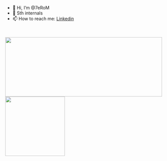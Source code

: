 - 👋 Hi, I’m @7eRoM
- 👀 Sth internals
- 📫 How to reach me: [Linkedin](https://www.linkedin.com/in/mr-ramezani/)

<br>

<p>
  <img height="190em" width="500em" src="https://github-readme-stats.vercel.app/api?username=7eRoM&show_icons=true&hide_border=true&theme=calm" />
  <img height="190em" src="https://github-readme-stats.vercel.app/api/top-langs/?username=7eRoM&layout=compact&langs_count=10&hide_border=true&theme=calm"/>
</p>
